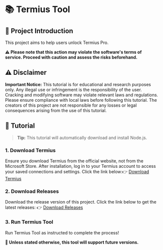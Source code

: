 # 📚 Termius Tool

## 🚀 Project Introduction
This project aims to help users unlock Termius Pro.

**⚠ Please note that this action may violate the software's terms of service. Proceed with caution and assess the risks beforehand.**


## ⚠️ Disclaimer
**Important Notice:** This tutorial is for educational and research purposes only. Any illegal use or infringement is the responsibility of the user. Cracking and modifying software may violate relevant laws and regulations. Please ensure compliance with local laws before following this tutorial. The creators of this project are not responsible for any losses or legal consequences arising from the use of this tutorial.

## 📝 Tutorial

> **Tip:** This tutorial will automatically download and install Node.js.

### 1. Download Termius
Ensure you download Termius from the official website, not from the Microsoft Store. After installation, log in to your Termius account to access your saved connections and settings. Click the link below:👉 [Download Termius](https://termius.com/download/windows)

### 2. Download Releases
Download the release version of this project. Click the link below to get the latest releases:
👉 [Download Releases](https://github.com/ZEERDEER/Termius-Crack/releases)

### 3. Run Termius Tool
Run Termius Tool as instructed to complete the process!

**🌟 Unless stated otherwise, this tool will support future versions.**
